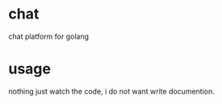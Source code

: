 # chat
chat platform for golang

# usage
nothing just watch the code, i do not want write documention.